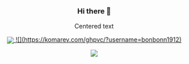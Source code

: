 ### <p align="center"> Hi there 👋 </p>
<center>Centered text</center>
 <p align="center"><a href="https://github.com/anuraghazra/convoychat">
  <img align="center" src="https://github-readme-stats.vercel.app/api?username=bonbonn1912&show_icons=true&theme=radical&count_private=true" />
  ![](https://komarev.com/ghpvc/?username=bonbonn1912)
</a> </p>

<p align="center"><a href="https://github.com/anuraghazra/convoychat">
  <img align="center" src="https://github-readme-stats.vercel.app/api/top-langs/?username=bonbonn1912&langs_count=6" />
</a> </p>

<!--
**bonbonn1912/bonbonn1912** is a ✨ _special_ ✨ repository because its `README.md` (this file) appears on your GitHub profile.

Here are some ideas to get you started:


- 
- 👯 I’m looking to collaborate on ...
- 🤔 I’m looking for help with ...
- 💬 Ask me about ...
- 📫 How to reach me: ...
- 😄 Pronouns: ...
- ⚡ Fun fact: ...
-->

